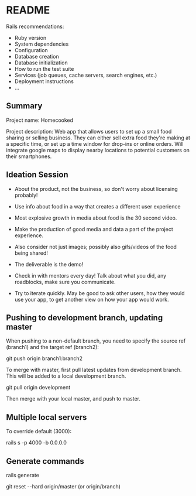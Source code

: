 # README

Rails recommendations:
* Ruby version
* System dependencies
* Configuration
* Database creation
* Database initialization
* How to run the test suite
* Services (job queues, cache servers, search engines, etc.)
* Deployment instructions
* ...

## Summary

Project name: Homecooked

Project description: Web app that allows users to set up a small food sharing or selling business.
They can either sell extra food they're making at a specific time, or set up a time window for drop-ins or online orders.
Will integrate google maps to display nearby locations to potential customers on their smartphones.

## Ideation Session
- About the product, not the business, so don't worry about licensing probably!

- Use info about food in a way that creates a different user experience
- Most explosive growth in media about food is the 30 second video.

- Make the production of good media and data a part of the project experience.
- Also consider not just images; possibly also gifs/videos of the food being shared!
- The deliverable is the demo!

- Check in with mentors every day! Talk about what you did, any roadblocks, make sure you communicate.

- Try to iterate quickly. May be good to ask other users, how they would use your app, to get another view on how your app would work.

## Pushing to development branch, updating master

When pushing to a non-default branch, you need to specify the source ref (branch1) and the target ref (branch2):

git push origin branch1:branch2

To merge with master, first pull latest updates from development branch. This will be added to a local development branch.

git pull origin development

Then merge with your local master, and push to master.

## Multiple local servers

To override default (3000):

rails s -p 4000 -b 0.0.0.0

## Generate commands

rails generate

git reset --hard origin/master (or origin/branch)